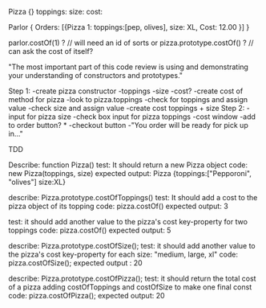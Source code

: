 Pizza {}
toppings:
size:
cost:

Parlor {
  Orders: [{Pizza 1: toppings:[pep, olives], size: XL, Cost: 12.00 }]
}

parlor.costOf(1) ? // will need an id of sorts
or
pizza.prototype.costOf() ? // can ask the cost of itself?

"The most important part of this code review is using and demonstrating your understanding of constructors and prototypes."

Step 1:
-create pizza constructor
  -toppings
  -size
  -cost?
-create cost of method for pizza
  -look to pizza.toppings
    -check for toppings and assign value
    -check size and assign value
    -create cost toppings + size
Step 2:
-input for pizza size
-check box input for pizza toppings
-cost window
-add to order button? *
-checkout button
  -"You order will be ready for pick up in..."

TDD

Describe: function Pizza()
test: It should return a new Pizza object
code: new Pizza(toppings, size)
expected output: Pizza {toppings:["Pepporoni", "olives"] size:XL}

describe: Pizza.prototype.costOfToppings()
test: It should add a cost to the pizza object of its topping
code: pizza.costOf()
expected output: 3

test: it should add another value to the pizza's cost key-property for two toppings
code: pizza.costOf()
expected output: 5

describe: Pizza.prototype.costOfSize();
test: it should add another value to the pizza's cost key-property for each size: "medium, large, xl"
code: pizza.costOfSize();
expected output : 20

describe: Pizza.prototype.costOfPizza();
test: it should return the total cost of a pizza adding costOfToppings and costOfSize to make one final const
code: pizza.costOfPizza();
expected output: 20